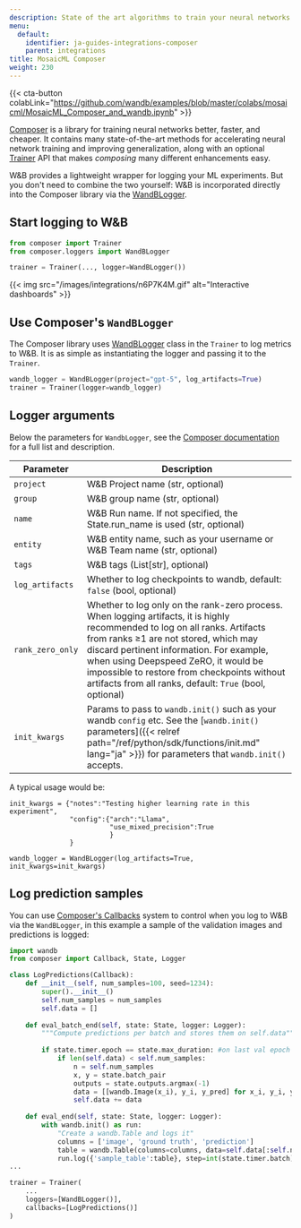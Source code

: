 ```yaml
---
description: State of the art algorithms to train your neural networks
menu:
  default:
    identifier: ja-guides-integrations-composer
    parent: integrations
title: MosaicML Composer
weight: 230
---
```


{{< cta-button colabLink="https://github.com/wandb/examples/blob/master/colabs/mosaicml/MosaicML_Composer_and_wandb.ipynb" >}}

[Composer](https://github.com/mosaicml/composer) is a library for training neural networks better, faster, and cheaper. It contains many state-of-the-art methods for accelerating neural network training and improving generalization, along with an optional [Trainer](https://docs.mosaicml.com/projects/composer/en/stable/trainer/using_the_trainer.html) API that makes _composing_ many different enhancements easy.

W&B provides a lightweight wrapper for logging your ML experiments. But you don't need to combine the two yourself: W&B is incorporated directly into the Composer library via the [WandBLogger](https://docs.mosaicml.com/projects/composer/en/stable/trainer/file_uploading.html#weights-biases-artifacts).

## Start logging to W&B

```python
from composer import Trainer
from composer.loggers import WandBLogger

trainer = Trainer(..., logger=WandBLogger())
```

{{< img src="/images/integrations/n6P7K4M.gif" alt="Interactive dashboards" >}}

## Use Composer's `WandBLogger`

The Composer library uses [WandBLogger](https://docs.mosaicml.com/projects/composer/en/stable/trainer/file_uploading.html#weights-biases-artifacts) class in the `Trainer` to log metrics to W&B. It is as simple as instantiating the logger and passing it to the `Trainer`.

```python
wandb_logger = WandBLogger(project="gpt-5", log_artifacts=True)
trainer = Trainer(logger=wandb_logger)
```

## Logger arguments

Below the parameters for `WandbLogger`, see the [Composer documentation](https://docs.mosaicml.com/projects/composer/en/stable/api_reference/generated/composer.loggers.WandBLogger.html) for a full list and description.

| Parameter                       | Description                                                                                                                                                                                                                                                                                                                                                              |
| ------------------------------- | ------------------------------------------------------------------------------------------------------------------------------------------------------------------------------------------------------------------------------------------------------------------------------------------------------------------------------------------------------------------------ |
| `project`                 | W&B Project name (str, optional)
| `group`                   | W&B group name (str, optional)
| `name`                   |  W&B Run name. If not specified, the State.run_name is used (str, optional)
| `entity`                   | W&B entity name, such as your username or W&B Team name (str, optional)
| `tags`                   | W&B tags (List[str], optional)
| `log_artifacts`                 | Whether to log checkpoints to wandb, default: `false` (bool, optional)|
| `rank_zero_only`         | Whether to log only on the rank-zero process. When logging artifacts, it is highly recommended to log on all ranks. Artifacts from ranks ≥1 are not stored, which may discard pertinent information. For example, when using Deepspeed ZeRO, it would be impossible to restore from checkpoints without artifacts from all ranks, default: `True` (bool, optional)
| `init_kwargs`                   | Params to pass to `wandb.init()` such as your wandb `config` etc. See the [`wandb.init()` parameters]({{< relref path="/ref/python/sdk/functions/init.md" lang="ja" >}}) for parameters that `wandb.init()` accepts.

A typical usage would be:

```
init_kwargs = {"notes":"Testing higher learning rate in this experiment", 
               "config":{"arch":"Llama",
                         "use_mixed_precision":True
                         }
               }

wandb_logger = WandBLogger(log_artifacts=True, init_kwargs=init_kwargs)
```

## Log prediction samples

You can use [Composer's Callbacks](https://docs.mosaicml.com/projects/composer/en/stable/trainer/callbacks.html) system to control when you log to W&B via the `WandBLogger`, in this example a sample of the validation images and predictions is logged:

```python
import wandb
from composer import Callback, State, Logger

class LogPredictions(Callback):
    def __init__(self, num_samples=100, seed=1234):
        super().__init__()
        self.num_samples = num_samples
        self.data = []
        
    def eval_batch_end(self, state: State, logger: Logger):
        """Compute predictions per batch and stores them on self.data"""
        
        if state.timer.epoch == state.max_duration: #on last val epoch
            if len(self.data) < self.num_samples:
                n = self.num_samples
                x, y = state.batch_pair
                outputs = state.outputs.argmax(-1)
                data = [[wandb.Image(x_i), y_i, y_pred] for x_i, y_i, y_pred in list(zip(x[:n], y[:n], outputs[:n]))]
                self.data += data
            
    def eval_end(self, state: State, logger: Logger):
        with wandb.init() as run:
            "Create a wandb.Table and logs it"
            columns = ['image', 'ground truth', 'prediction']
            table = wandb.Table(columns=columns, data=self.data[:self.num_samples])
            run.log({'sample_table':table}, step=int(state.timer.batch))         
...

trainer = Trainer(
    ...
    loggers=[WandBLogger()],
    callbacks=[LogPredictions()]
)
```